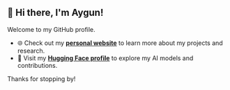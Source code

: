 ## 👋 Hi there, I'm Aygun!

Welcome to my GitHub profile.

- 🌐 Check out my **[personal website](https://aygunvarol.github.io/)** to learn more about my projects and research.
- 🤖 Visit my **[Hugging Face profile](https://huggingface.co/Aygun)** to explore my AI models and contributions.

Thanks for stopping by!



<!--
**AygunVarol/aygunvarol** is a ✨ _special_ ✨ repository because its `README.md` (this file) appears on your GitHub profile.

Here are some ideas to get you started:

- 🔭 I’m currently working on ...
- 🌱 I’m currently learning ...
- 👯 I’m looking to collaborate on ...
- 🤔 I’m looking for help with ...
- 💬 Ask me about ...
- 📫 How to reach me: ...
- 😄 Pronouns: ...
- ⚡ Fun fact: ...
-->
